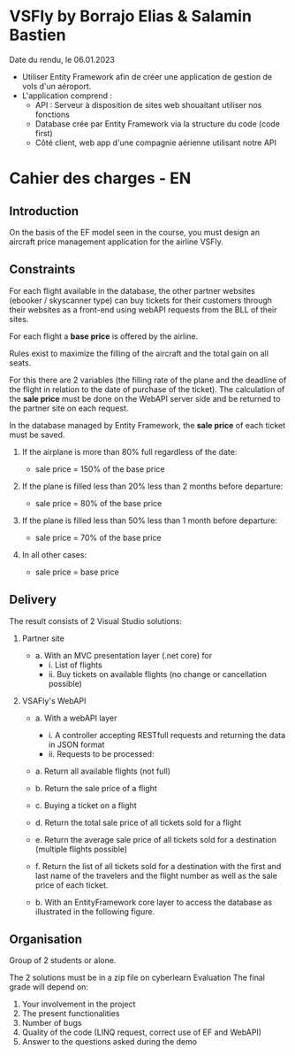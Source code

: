 # VSFly by Borrajo Elias & Salamin Bastien
Date du rendu, le 06.01.2023

* Utiliser Entity Framework afin de créer une application de gestion de vols d'un aéroport.
* L'application comprend : 
    - API : Serveur à disposition de sites web shouaitant utiliser nos fonctions
    - Database crée par Entity Framework via la structure du code (code first)
    - Côté client, web app d'une compagnie aérienne utilisant notre API


# Cahier des charges - EN
## Introduction
On the basis of the EF model seen in the course, you must design an aircraft price management application for the airline VSFly.

## Constraints
For each flight available in the database, the other partner websites (ebooker / skyscanner type) can buy tickets for their customers through their websites as a front-end using webAPI requests from the BLL of their sites.


For each flight a **base price** is offered by the airline. 

Rules exist to maximize the filling of the aircraft and the total gain on all seats. 

For this there are 2 variables (the filling rate of the plane and the deadline of the flight in relation to the date of purchase of the ticket). The calculation of the **sale price** must be done on the WebAPI server side and be returned to the partner site on each request. 

In the database managed by Entity Framework, the **sale price** of each ticket must be saved.

1.	If the airplane is more than 80% full regardless of the date:
    * sale price = 150% of the base price
    
2.	If the plane is filled less than 20% less than 2 months before departure:
    * sale price = 80% of the base price
    
3.	If the plane is filled less than 50% less than 1 month before departure:
    * sale price = 70% of the base price
    
4.	In all other cases:
    * sale price = base price


## Delivery
The result consists of 2 Visual Studio solutions:
1)	Partner site
    * a.	With an MVC presentation layer (.net core) for
        * i.	List of flights
        * ii.	Buy tickets on available flights (no change or cancellation possible)

2)	VSAFly's WebAPI
    * a.	With a webAPI layer
        * i.	A controller accepting RESTfull requests and returning the data in JSON format
        * ii.	Requests to be processed:
      
    * a.    Return all available flights (not full)
    * b.	Return the sale price of a flight
    * c.	Buying a ticket on a flight
    * d.	Return the total sale price of all tickets sold for a flight
    * e.	Return the average sale price of all tickets sold for a destination (multiple flights possible)
    * f.	Return the list of all tickets sold for a destination with the first and last name of the travelers and the flight number as well as the sale price of each ticket.
    * b.	With an EntityFramework core layer to access the database as illustrated in the following figure.


## Organisation
Group of 2 students or alone.

The 2 solutions must be in a zip file on cyberlearn
Evaluation
The final grade will depend on:
1.	Your involvement in the project
2.	The present functionalities
3.	Number of bugs
4.	Quality of the code (LINQ request, correct use of EF and WebAPI)
5.	Answer to the questions asked during the demo
